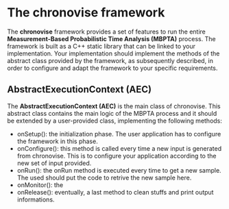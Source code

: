 The chronovise framework
========================

The **chronovise** framework provides a set of features to run the entire **Measurement-Based
Probabilistic Time Analysis (MBPTA)** process. The framework is built as a C++ static library
that can be linked to your implementation. Your implementation should implement the methods of
the abstract class provided by the framework, as subsequently described, in order to configure and
adapt the framework to your specific requirements.

AbstractExecutionContext (AEC)
------------------------------
The **AbstractExecutionContext (AEC)** is the main class of chronovise. This abstract class contains
the main logic of the MBPTA process and it should be extended by a user-provided class, implementing
the following methods:

- onSetup():     the initialization phase. The user application has to configure the framework in this
                 phase.
- onConfigure(): this method is called every time a new input is generated from chronovise. This is
                 to configure your application according to the new set of input provided.
- onRun():       the onRun method is executed every time to get a new sample. The used should put the
                 code to retrive the new sample here.
- onMonitor():   the 
- onRelease():   eventually, a last method to clean stuffs and print output informations.



